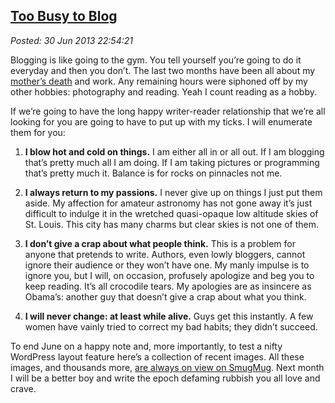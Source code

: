  
[Too Busy to Blog](https://bakerjd99.wordpress.com/2013/06/30/too-busy-to-blog/)
-------------------------------------------------------------------------------

*Posted: 30 Jun 2013 22:54:21*

Blogging is like going to the gym. You tell yourself you’re going to do
it everyday and then you don’t. The last two months have been all about
my [mother’s
death](https://bakerjd99.wordpress.com/2013/05/15/evelyns-eulogy/) and
work. Any remaining hours were siphoned off by my other hobbies:
photography and reading. Yeah I count reading as a hobby.

If we’re going to have the long happy writer-reader relationship that
we’re all looking for you are going to have to put up with my ticks. I
will enumerate them for you:

1.  **I blow hot and cold on things.** I am either all in or all out. If
    I am blogging that’s pretty much all I am doing. If I am taking
    pictures or programming that’s pretty much it. Balance is for rocks
    on pinnacles not me.

2.  **I always return to my passions.** I never give up on things I just
    put them aside. My affection for amateur astronomy has not gone away
    it’s just difficult to indulge it in the wretched quasi-opaque low
    altitude skies of St. Louis. This city has many charms but clear
    skies is not one of them.

3.  **I don’t give a crap about what people think.** This is a problem
    for anyone that pretends to write. Authors, even lowly bloggers,
    cannot ignore their audience or they won’t have one. My manly
    impulse is to ignore you, but I will, on occasion, profusely
    apologize and beg you to keep reading. It’s all crocodile tears. My
    apologies are as insincere as Obama’s: another guy that doesn’t give
    a crap about what you think.

4.  **I will never change: at least while alive.** Guys get this
    instantly. A few women have vainly tried to correct my bad habits;
    they didn’t succeed.

To end June on a happy note and, more importantly, to test a nifty
WordPress layout feature here’s a collection of recent images. All these
images, and thousands more, [are always on view on
SmugMug](https://conceptcontrol.smugmug.com/). Next month I will be a
better boy and write the epoch defaming rubbish you all love and crave.
